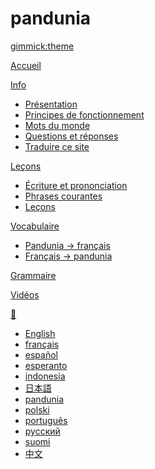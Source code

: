 # pandunia
[gimmick:theme](readable)

[Accueil](index.md)

[Info]()

  * [Présentation](dunia_baxe.md)
  * [Principes de fonctionnement](filsofi.md)
  * [Mots du monde](loga.md)
  * [Questions et réponses](kia_i_dap.md)
  * [Traduire ce site](baxa_do_baxa.md)

[Leçons]()

  * [Écriture et prononciation](abc.md)
  * [Phrases courantes](fraze.md)
  * [Leçons](darse.md)

[Vocabulaire]()

  * [Pandunia → français](pandunia-frans.md)
  * [Français → pandunia](frans-pandunia.md)

[Grammaire](kanun.md)

[Vidéos](../pandunia/filme.md)

[💬]()

  * [English](../engli/index.md)
  * [français](../frans/index.md)
  * [español](../espani/index.md)
  * [esperanto](../esperanto/index.md)
  * [indonesia](../malayu/index.md)
  * [日本語](../nipon/index.md)
  * [pandunia](../pandunia/index.md)
  * [polski](../polski/index.md)
  * [português](../portugal/index.md)
  * [русский](../rusi/index.md)
  * [suomi](../suomi/index.md)
  * [中文](../zhongwen/index.md)

